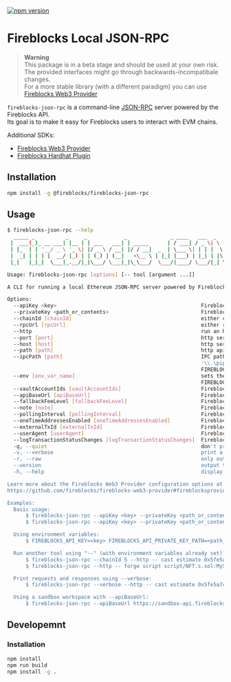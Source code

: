 [![npm version](https://badge.fury.io/js/@fireblocks%2Ffireblocks-json-rpc.svg)](https://badge.fury.io/js/@fireblocks%2Ffireblocks-json-rpc)

# Fireblocks Local JSON-RPC
> **Warning**  
> This package is in a beta stage and should be used at your own risk.  
> The provided interfaces might go through backwards-incompatibale changes.  
> For a more stable library (with a different paradigm) you can use [Fireblocks Web3 Provider](https://github.com/fireblocks/fireblocks-web3-provider)

`fireblocks-json-rpc` is a command-line [JSON-RPC](https://ethereum.org/en/developers/docs/apis/json-rpc/) server powered by the Fireblocks API.  
Its goal is to make it easy for Fireblocks users to interact with EVM chains.

Additional SDKs:
* [Fireblocks Web3 Provider](https://github.com/fireblocks/fireblocks-web3-provider)
* [Fireblocks Hardhat Plugin](https://github.com/fireblocks/hardhat-fireblocks)

## Installation
```bash
npm install -g @fireblocks/fireblocks-json-rpc
```

## Usage
```sh
$ fireblocks-json-rpc --help
  _____ _          _     _            _              _ ____   ___  _   _       ____  ____   ____
 |  ___(_)_ __ ___| |__ | | ___   ___| | _____      | / ___| / _ \| \ | |     |  _ \|  _ \ / ___|
 | |_  | | '__/ _ \ '_ \| |/ _ \ / __| |/ / __|  _  | \___ \| | | |  \| |_____| |_) | |_) | |
 |  _| | | | |  __/ |_) | | (_) | (__|   <\__ \ | |_| |___) | |_| | |\  |_____|  _ <|  __/| |___
 |_|   |_|_|  \___|_.__/|_|\___/ \___|_|\_\___/  \___/|____/ \___/|_| \_|     |_| \_\_|    \____|

Usage: fireblocks-json-rpc [options] [-- tool [argument ...]]

A CLI for running a local Ethereum JSON-RPC server powered by Fireblocks

Options:
  --apiKey <key>                                               Fireblocks API key (env: FIREBLOCKS_API_KEY)
  --privateKey <path_or_contents>                              Fireblocks API private key (env: FIREBLOCKS_API_PRIVATE_KEY_PATH)
  --chainId [chainId]                                          either chainId or rpcUrl must be provided (env: FIREBLOCKS_CHAIN_ID)
  --rpcUrl [rpcUrl]                                            either rpcUrl or chainId must be provided (env: FIREBLOCKS_RPC_URL)
  --http                                                       run an http server instead of using IPC (env: FIREBLOCKS_HTTP)
  --port [port]                                                http server port (env: FIREBLOCKS_PORT)
  --host [host]                                                http server host (env: FIREBLOCKS_HOST)
  --path [path]                                                http api endpoint path (env: FIREBLOCKS_PATH)
  --ipcPath [path]                                             IPC path to listen on, defaults to '~/.fireblocks/json-rpc.ipc' on linux and macos, and
                                                               '\\.\pipe\fireblocks-json-rpc.ipc' on windows (default: "/Users/user/.fireblocks/json-rpc.ipc", env:
                                                               FIREBLOCKS_IPC_PATH)
  --env [env_var_name]                                         sets the listening address as an environment variable (default: "FIREBLOCKS_JSON_RPC_ADDRESS", env:
                                                               FIREBLOCKS_JSON_RPC_ENV_VAR)
  --vaultAccountIds [vaultAccountIds]                          Fireblocks Web3 Provider option (env: FIREBLOCKS_VAULT_ACCOUNT_IDS)
  --apiBaseUrl [apiBaseUrl]                                    Fireblocks Web3 Provider option (env: FIREBLOCKS_API_BASE_URL)
  --fallbackFeeLevel [fallbackFeeLevel]                        Fireblocks Web3 Provider option (env: FIREBLOCKS_FALLBACK_FEE_LEVEL)
  --note [note]                                                Fireblocks Web3 Provider option (default: "Created by Fireblocks JSON-RPC", env: FIREBLOCKS_NOTE)
  --pollingInterval [pollingInterval]                          Fireblocks Web3 Provider option (env: FIREBLOCKS_POLLING_INTERVAL)
  --oneTimeAddressesEnabled [oneTimeAddressesEnabled]          Fireblocks Web3 Provider option (env: FIREBLOCKS_ONE_TIME_ADDRESSES_ENABLED)
  --externalTxId [externalTxId]                                Fireblocks Web3 Provider option (env: FIREBLOCKS_EXTERNAL_TX_ID)
  --userAgent [userAgent]                                      Fireblocks Web3 Provider option (env: FIREBLOCKS_USER_AGENT)
  --logTransactionStatusChanges [logTransactionStatusChanges]  Fireblocks Web3 Provider option (env: FIREBLOCKS_LOG_TX_STATUS_CHANGES)
  -q, --quiet                                                  don't print anything (env: FIREBLOCKS_QUIET)
  -v, --verbose                                                print a lot of stuff, useful for debugging, same as setting DEBUG=fireblocks-json-rpc (env: FIREBLOCKS_VERBOSE)
  -r, --raw                                                    only output the listening address (env: FIREBLOCKS_VERBOSE)
  --version                                                    output the version number
  -h, --help                                                   display help for command

Learn more about the Fireblocks Web3 Provider configuration options at
https://github.com/fireblocks/fireblocks-web3-provider#fireblocksproviderconfig

Examples:
  Basic usage:
      $ fireblocks-json-rpc --apiKey <key> --privateKey <path_or_contents> --chainId <chainId>
      $ fireblocks-json-rpc --apiKey <key> --privateKey <path_or_contents> --rpcUrl <rpcUrl>

  Using environment variables:
      $ FIREBLOCKS_API_KEY=<key> FIREBLOCKS_API_PRIVATE_KEY_PATH=<path_or_contents> FIREBLOCKS_CHAIN_ID=<chainId> fireblocks-json-rpc

  Run another tool using "--" (with environment variables already set):
      $ fireblocks-json-rpc --chainId 5 --http -- cast estimate 0x5fe5a74b7628c43514DB077d5E112cf6593ed8D3 "increment()" --rpc-url {}
      $ fireblocks-json-rpc --http -- forge script script/NFT.s.sol:MyScript --sender "0x827226cc80020b343a8c03e44A974CEbF0336e74" --broadcast --unlocked --rpc-url {}

  Print requests and responses using --verbose:
      $ fireblocks-json-rpc --verbose --http -- cast estimate 0x5fe5a74b7628c43514DB077d5E112cf6593ed8D3 "increment()" --rpc-url {}

  Using a sandbox workspace with --apiBaseUrl:
      $ fireblocks-json-rpc --apiBaseUrl https://sandbox-api.fireblocks.io --apiKey <key> --privateKey <path_or_contents> --chainId <chainId>
```

## Developemnt

### Installation
```bash
npm install
npm run build
npm install -g .
```

